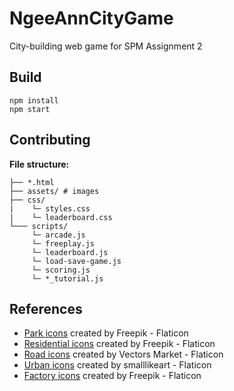 # NgeeAnnCityGame
City-building web game for SPM Assignment 2

## Build
```
npm install
npm start
```

## Contributing
**File structure:**
```
├── *.html
├── assets/ # images
├── css/
|    └─ styles.css
|    └─ leaderboard.css
└─── scripts/
     └─ arcade.js
     └─ freeplay.js
     └─ leaderboard.js
     └─ load-save-game.js
     └─ scoring.js
     └─ *_tutorial.js
```

## References
<ul>
  <li><a href="https://www.flaticon.com/free-icons/park" title="park icons">Park icons</a> created by Freepik - Flaticon</li>
  <li><a href="https://www.flaticon.com/free-icons/residential" title="residential icons">Residential icons</a> created by Freepik - Flaticon</li>
  <li><a href="https://www.flaticon.com/free-icons/road" title="road icons">Road icons</a> created by Vectors Market - Flaticon</li>
  <li><a href="https://www.flaticon.com/free-icons/urban" title="urban icons">Urban icons</a> created by smalllikeart - Flaticon</li>
  <li><a href="https://www.flaticon.com/free-icons/factory" title="factory icons">Factory icons</a> created by Freepik - Flaticon</li>
</ul>

